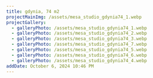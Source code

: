 ```yaml
---
title: gdynia, 74 m2
projectMainImg: /assets/mesa_studio_gdynia74_1.webp
projectGallery:
  - galleryPhoto: /assets/mesa_studio_gdynia74_1.webp
  - galleryPhoto: /assets/mesa_studio_gdynia74_2.webp
  - galleryPhoto: /assets/mesa_studio_gdynia74_3.webp
  - galleryPhoto: /assets/mesa_studio_gdynia74_7.webp
  - galleryPhoto: /assets/mesa_studio_gdynia74_5.webp
  - galleryPhoto: /assets/mesa_studio_gdynia74_6.webp
  - galleryPhoto: /assets/mesa_studio_gdynia74_4.webp
addDate: October 6, 2024 10:46 PM
---
```

